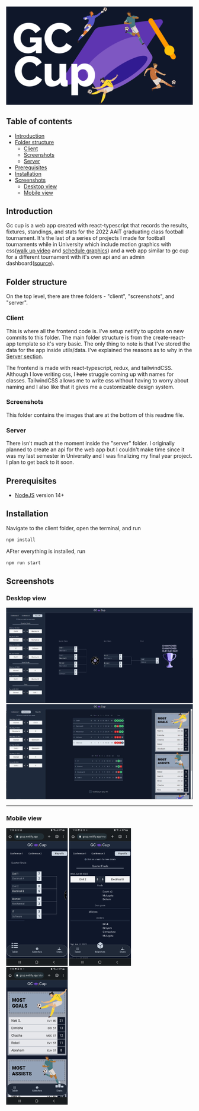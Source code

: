 ![og.png](./client/public/og.png)

## Table of contents
- [Introduction](#introduction)
- [Folder structure](#folder-structure)
  - [Client](#client)
  - [Screenshots](#screenshots)
  - [Server](#server)
- [Prerequisites](#prerequisites)
- [Installation](#installation)
- [Screenshots](#screenshots-1)
  - [Desktop view](#desktop-view)
  - [Mobile view](#mobile-view)

## Introduction
Gc cup is a web app created with react-typescript that records the results, fixtures, standings, and stats for the 2022 AAiT graduating class football tournament. It's the last of a series of projects I made for football tournaments while in University which include motion graphics with css([walk up video](https://github.com/BarokDG/Walk-Up) and [schedule graphics](https://barokdg.github.io/schedule-graphics)) and a web app similar to gc cup for a different tournament with it's own api and an admin dashboard([source](https://github.com/DL-Cup/website-upgrade)).

## Folder structure
On the top level, there are three folders - "client", "screenshots", and "server". 

### Client
This is where all the frontend code is. I've setup netlify to update on new commits to this folder. The main folder structure is from the create-react-app template so it's very basic. The only thing to note is that I've stored the data for the app inside utils/data. I've explained the reasons as to why in the [Server section](#server).

The frontend is made with react-typescript, redux, and tailwindCSS. Although I love writing css, I ~~hate~~ struggle coming up with names for classes. TailwindCSS allows me to write css without having to worry about naming and I also like that it gives me a customizable design system.

### Screenshots
This folder contains the images that are at the bottom of this readme file.

### Server
There isn't much at the moment inside the "server" folder. I originally planned to create an api for the web app but I couldn't make time since it was my last semester in University and I was finalizing my final year project. I plan to get back to it soon.

## Prerequisites
- [NodeJS](https://nodejs.org) version 14+

## Installation
Navigate to the client folder, open the terminal, and run
```bash
npm install
```
AFter everything is installed, run
```bash
npm run start
```

## Screenshots

### Desktop view
![desktop1](./screenshots/desktop1.JPG)
![desktop2](./screenshots/desktop2.JPG)

---

### Mobile view
<p class="float">
  <img src="./screenshots/mobile1.jpg" alt="mobile1" width="33%"/>
  <img src="./screenshots/mobile2.jpg" alt="mobile2" width="33%"/>
  <img src="./screenshots/mobile3.jpg" alt="mobile3" width="33%"/>
</p>
